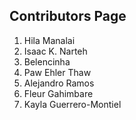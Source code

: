 ## Contributors Page
1. Hila Manalai
2. Isaac K. Narteh
3. Belencinha 
4. Paw Ehler Thaw
5. Alejandro Ramos
6. Fleur Gahimbare
7. Kayla Guerrero-Montiel